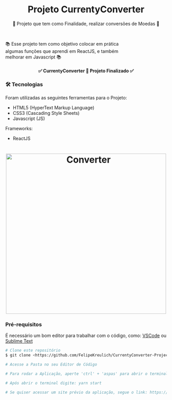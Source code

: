 <h1 align="center">Projeto CurrentyConverter</h1>

<p align="center">📰 Projeto que tem como Finalidade, realizar conversões de Moedas 🚀</p>

<br>

<p align="left">
  📚 Esse projeto tem como objetivo colocar em prática
  <br>
  algumas funções que aprendi em ReactJS, e também 
  <br>
  melhorar em Javascript 📚
</p>

<h4 align="center"> 
	✅  CurrentyConverter 🚀 Projeto Finalizado  ✅
</h4>

### 🛠 Tecnologias

Foram utilizadas as seguintes ferramentas para o Projeto:

- HTML5 (HyperText Markup Language)
- CSS3 (Cascading Style Sheets)
- Javascript (JS)

Frameworks:

- ReactJS

<h1 align="center">
  <img width="500" alt="Converter" title="#Converter" src="https://i.imgur.com/ROjlOjf.png" />
</h1>

### Pré-requisitos

É necessário um bom editor para trabalhar com o código, como: [VSCode](https://code.visualstudio.com/) ou [Sublime Text](https://www.sublimetext.com/)

```bash
# Clone este repositório
$ git clone <https://github.com/FelipeKreulich/CurrentyConverter-Project>

# Acesse a Pasta no seu Editor de Código

# Para rodar a Aplicação, aperte 'ctrl' + 'aspas' para abrir o terminal

# Após abrir o terminal digite: yarn start

# Se quiser acessar um site prévio da aplicação, segue o link: https://converterproject.vercel.app/
```
